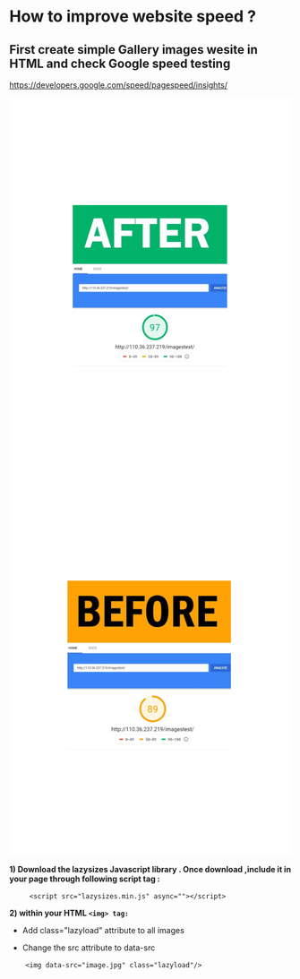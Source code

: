 # How to improve website speed ?

## First create simple Gallery images wesite in HTML and check Google speed testing 

https://developers.google.com/speed/pagespeed/insights/


<img src="images/after.png">
<img src="images/Before.png">

<b> 1) Download the lazysizes Javascript library . Once download ,include it in your page through following script tag :</b>
```
     <script src="lazysizes.min.js" async=""></script>
```
<b> 2) within your HTML ```<img> tag:``` </b>

* Add class="lazyload" attribute to all images
* Change the src attribute to data-src
 
    <!--Use data-src. And,specify lazyload class-->
```
    <img data-src="image.jpg" class="lazyload"/>
```
